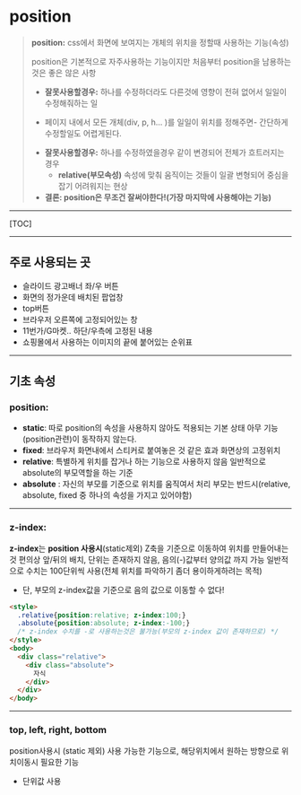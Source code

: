 # position

>  **position:** css에서 화면에 보여지는 개체의 위치을 정할때 사용하는 기능(속성)
>
>  position은 기본적으로 자주사용하는 기능이지만 처음부터 position을 남용하는 것은 좋은 않은 사항
>
>  * **잘못사용할경우:** 하나를 수정하더라도 다른것에 영향이 전혀 없어서 일일이 수정해줘하는 일
>  - 페이지 내에서 모든 개체(div, p, h… )를 일일이 위치를 정해주면- 간단하게 수정할일도 어렵게된다.
>  * **잘못사용할경우:** 하나를 수정하였을경우 같이 변경되어 전체가 흐트러지는 경우
>    - **relative(부모속성)** 속성에 맞춰 움직이는 것들이 일괄 변형되어 중심을 잡기 어려워지는 현상
>  * **결론: position은 무조건 잘써야한다!(가장 마지막에 사용해야는 기능)**

---

[TOC]

---

## 주로 사용되는 곳

- 슬라이드 광고배너 좌/우 버튼
- 화면의 정가운데 배치된 팝업창 
- top버튼
- 브라우저 오른쪽에 고정되어있는 창
- 11번가/G마켓.. 하단/우측에 고정된 내용
- 쇼핑몰에서 사용하는 이미지의 끝에 붙어있는 순위표


---

## 기초 속성

### position:

- **static**: 따로 position의 속성을 사용하지 않아도 적용되는 기본 상태
  아무 기능(position관련)이 동작하지 않는다.
- **fixed**: 브라우저 화면내에서 스티커로 붙여놓은 것 같은 효과
  화면상의 고정위치
- **relative**: 특별하게 위치를 잡거나 하는 기능으로 사용하지 않음
  일반적으로 absolute의 부모역할을 하는 기준
- **absolute** : 자신의 부모를 기준으로 위치를 움직여서 처리
  부모는 반드시(relative, absolute, fixed 중 하나의 속성을 가지고 있어야함)

---

### z-index:

**z-index**는 **position 사용시**(static제외) Z축을 기준으로 이동하여 위치를 만들어내는 것
편의상 앞/뒤의 배치, 단위는 존재하지 않음, 음의(-)값부터 양의값 까지 가능 
일반적으로 수치는 100단위씩 사용(전체 위치를 파악하기 좀더 용이하게하려는 목적)

- 단, 부모의 z-index값을 기준으로 음의 값으로 이동할 수 없다!

```html
<style>
  .relative{position:relative; z-index:100;}
  .absolute{position:absolute; z-index:-100;}     
  /* z-index 수치를 -로 사용하는것은 불가능(부모의 z-index 값이 존재하므로) */
</style>
<body>
  <div class="relative">
    <div class="absolute">
      자식
    </div>
  </div>
</body>
```

---

### top, left, right, bottom

position사용시 (static 제외) 사용 가능한 기능으로, 해당위치에서 원하는 방향으로 위치이동시 필요한 기능

- 단위값 사용









